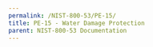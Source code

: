 ```yaml
---
permalink: /NIST-800-53/PE-15/
title: PE-15 - Water Damage Protection
parent: NIST-800-53 Documentation
---
```

